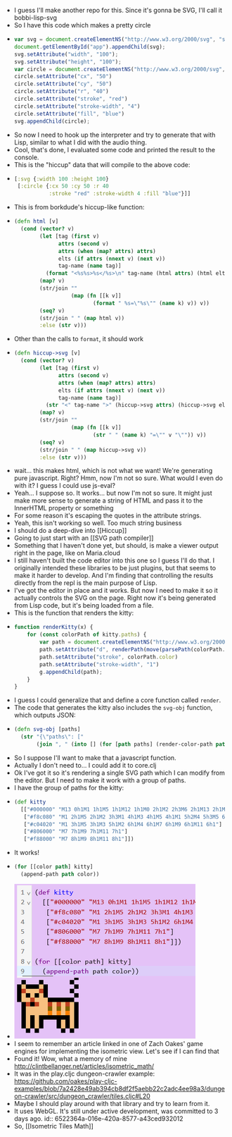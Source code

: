- I guess I'll make another repo for this. Since it's gonna be SVG, I'll call it bobbi-lisp-svg
- So I have this code which makes a pretty circle
- ```js
  var svg = document.createElementNS("http://www.w3.org/2000/svg", "svg");
  document.getElementById("app").appendChild(svg);
  svg.setAttribute("width", "100");
  svg.setAttribute("height", "100");
  var circle = document.createElementNS("http://www.w3.org/2000/svg", "circle");
  circle.setAttribute("cx", "50")
  circle.setAttribute("cy", "50")
  circle.setAttribute("r", "40")
  circle.setAttribute("stroke", "red")
  circle.setAttribute("stroke-width", "4")
  circle.setAttribute("fill", "blue")
  svg.appendChild(circle);
  ```
- So now I need to hook up the interpreter and try to generate that with Lisp, similar to what I did with the audio thing.
- Cool, that's done, I evaluated some code and printed the result to the console.
- This is the "hiccup" data that will compile to the above code:
- ```clojure
  [:svg {:width 100 :height 100}
   [:circle {:cx 50 :cy 50 :r 40 
             :stroke "red" :stroke-width 4 :fill "blue"}]]
  ```
- This is from borkdude's hiccup-like function:
- ```clojure
  (defn html [v]
    (cond (vector? v)
          (let [tag (first v)
                attrs (second v)
                attrs (when (map? attrs) attrs)
                elts (if attrs (nnext v) (next v))
                tag-name (name tag)]
            (format "<%s%s>%s</%s>\n" tag-name (html attrs) (html elts) tag-name))
          (map? v)
          (str/join ""
                    (map (fn [[k v]]
                           (format " %s=\"%s\"" (name k) v)) v))
          (seq? v)
          (str/join " " (map html v))
          :else (str v)))
  ```
- Other than the calls to `format`, it should work
- ```clojure
  (defn hiccup->svg [v]
    (cond (vector? v)
          (let [tag (first v)
                attrs (second v)
                attrs (when (map? attrs) attrs)
                elts (if attrs (nnext v) (next v))
                tag-name (name tag)]
            (str "<" tag-name ">" (hiccup->svg attrs) (hiccup->svg elts) "</" tag-name ">"))
          (map? v)
          (str/join ""
                    (map (fn [[k v]]
                           (str " " (name k) "=\"" v "\"")) v))
          (seq? v)
          (str/join " " (map hiccup->svg v))
          :else (str v)))
  ```
- wait... this makes html, which is not what we want! We're generating pure javascript. Right? Hmm, now I'm not so sure. What would I even do with it? I guess I could use js-eval?
- Yeah... I suppose so. It works... but now I'm not so sure. It might just make more sense to generate a string of HTML and pass it to the InnerHTML property or something
- For some reason it's escaping the quotes in the attribute strings.
- Yeah, this isn't working so well. Too much string business
- I should do a deep-dive into [[Hiccup]]
- Going to just start with an [[SVG path compiler]]
- Something that I haven't done yet, but should, is make a viewer output right in the page, like on Maria.cloud
- I still haven't built the code editor into this one so I guess I'll do that. I originally intended these libraries to be just plugins, but that seems to make it harder to develop. And I'm finding that controlling the results directly from the repl is the main purpose of Lisp.
- I've got the editor in place and it works. But now I need to make it so it actually controls the SVG on the page. Right now it's being generated from Lisp code, but it's being loaded from a file.
- This is the function that renders the kitty:
- ```js
  function renderKitty(x) {
      for (const colorPath of kitty.paths) {
          var path = document.createElementNS("http://www.w3.org/2000/svg", "path");
          path.setAttribute("d", renderPath(move(parsePath(colorPath.path), x, 5)))
          path.setAttribute("stroke", colorPath.color)
          path.setAttribute("stroke-width", "1")
          g.appendChild(path);
      }
  }
  ```
- I guess I could generalize that and define a core function called `render`.
- The code that generates the kitty also includes the `svg-obj` function, which outputs JSON:
- ```clojure
  (defn svg-obj [paths]
    (str "{\"paths\": ["
         (join ", " (into [] (for [path paths] (render-color-path path)))) "]}"))
  ```
- So I suppose I'll want to make that a javascript function.
- Actually I don't need to... I could add it to core.clj
- Ok I've got it so it's rendering a single SVG path which I can modify from the editor. But I need to make it work with a group of paths.
- I have the group of paths for the kitty:
- ```clojure
  (def kitty
    [["#000000" "M13 0h1M1 1h1M5 1h1M12 1h1M0 2h1M2 2h3M6 2h1M13 2h1M0 3h1M6 3h1M12 3h1M0 4h1M2 4h1M4 4h1M6 4h1M13 4h1M0 5h1M7 5h6M1 6h1M3 6h1M13 6h1M1 7h1M13 7h1M1 8h1M13 8h1M1 9h1M3 9h1M5 9h7M13 9h1M1 10h1M3 10h1M5 10h1M9 10h1M11 10h1M13 10h1M1 11h1M3 11h1M5 11h1M9 11h1M11 11h1M13 11h1M2 12h1M4 12h1M10 12h1M12 12h1"]
     ["#f8c080" "M1 2h1M5 2h1M2 3h3M1 4h1M3 4h1M5 4h1M1 5h2M4 5h3M5 6h2M8 6h1M10 6h1M12 6h1M2 7h5M8 7h1M10 7h1M12 7h1M2 8h5M8 8h1M10 8h1M12 8h1M2 9h1M4 9h1M12 9h1M2 10h1M4 10h1M10 10h1M12 10h1M2 11h1M4 11h1M10 11h1M12 11h1"]
     ["#c04020" "M1 3h1M5 3h1M3 5h1M2 6h1M4 6h1M7 6h1M9 6h1M11 6h1"]
     ["#806000" "M7 7h1M9 7h1M11 7h1"]
     ["#f88000" "M7 8h1M9 8h1M11 8h1"]])
  ```
- It works!
- ```clojure
  (for [[color path] kitty]
    (append-path path color))
  ```
- ![image.png](../assets/image_1696286088370_0.png)
- I seem to remember an article linked in one of Zach Oakes' game engines for implementing the isometric view. Let's see if I can find that
- Found it! Wow, what a memory of mine http://clintbellanger.net/articles/isometric_math/
- It was in the play.cljc dungeon-crawler example: https://github.com/oakes/play-cljc-examples/blob/7a2428e49ab394cb8df2f5aebb22c2adc4ee98a3/dungeon-crawler/src/dungeon_crawler/tiles.cljc#L20
- Maybe I should play around with that library and try to learn from it.
- It uses WebGL. It's still under active development, was committed to 3 days ago.
  id:: 6522364a-016e-420a-8577-a43ced932012
- So, [[Isometric Tiles Math]]
